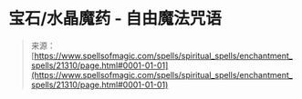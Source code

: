 <!--yml

category: 未分类

date: 2024-06-12 19:04:41

-->

# 宝石/水晶魔药 - 自由魔法咒语

> 来源：[https://www.spellsofmagic.com/spells/spiritual_spells/enchantment_spells/21310/page.html#0001-01-01](https://www.spellsofmagic.com/spells/spiritual_spells/enchantment_spells/21310/page.html#0001-01-01)
